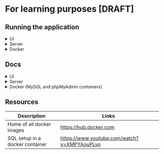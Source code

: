 # For learning purposes [DRAFT]

## Running the application

  <details>
    
  <summary> UI </summary>
  
  UI is a cra. Run the application using `npm run start`. 
  Assuming everything goes well, your browser will be pointed to 
  * http://localhost:3000
  UI has a json-server dependency which will start using the command `npm run json-server`
  The json-server will run at 
  * http://localhost:8080
  
  </details>

  <details>
  
  <summary>Server</summary>

  </details>

  <details>
  
  <summary>Docker</summary>

  </details>

## Docs

  <details>
  
  <summary>UI</summary>

  </details>

  <details>
  
  <summary>Server</summary>

  </details>

  <details>
  
  <summary>Docker (MySQL and phpMyAdmin containers)</summary>
  
  #### Docker
  | Command | Description |
  | --- | --- |
  | `docker container ls` | List of all running docker containers |
  | `docker inspect {conatainer_name}` | Get all details of the container including its IP. |
  | `docker compose up` | Runs the containers in `docker-compose.yml` |

  #### MySQL

  | Command | Description |
  | --- | --- |
  | `docker pull mysql:{version}` | Pull the official docker image. Adding no `:{version}` would pull the latest version. |
  | `docker run -e MYSQL_ROOT_PASSWORD=password -d mysql` | `-e` -> flag for environment variables. `-d` -> Detached, the session would be running in the background. |
  
  #### phpMyAdmin

  | Command | Description |
  | --- | --- |
  | `docker run -p 8080:80 phpmyadmin` | `-p` -> port, map port `8080` of our system to port `80` of the container. |
  | `-e PMA_ARBITARY=1` | Adding `PMA_ARBITARY=1` is for the phpMyAdmin to. not make any asumptions about where the sql server is running |

  </details>
  
## Resources

  | Description | Links |
  | --- | --- |
  | Home of all docker images | https://hub.docker.com |
  | SQL setup in a docker container | https://www.youtube.com/watch?v=XMPYAouPLvo  |


  
